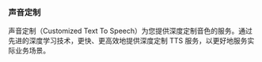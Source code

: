 ### 声音定制
声音定制（Customized Text To Speech）为您提供深度定制音色的服务。通过先进的深度学习技术，更快、更高效地提供深度定制 TTS 服务，以更好地服务实际业务场景。
